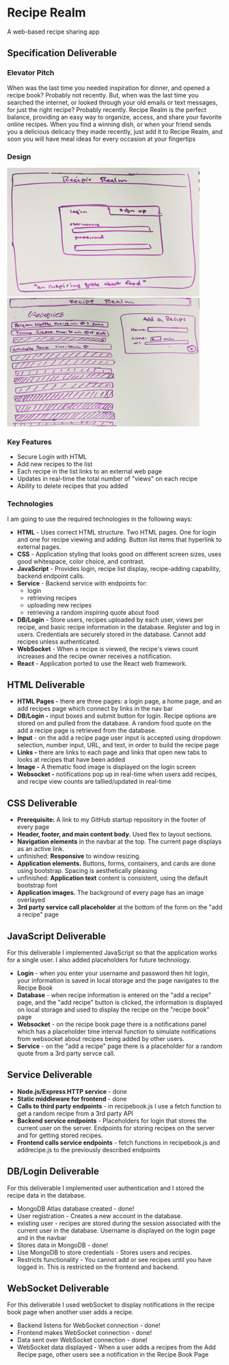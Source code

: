 # Recipe Realm
A web-based recipe sharing app <br />

## Specification Deliverable

### Elevator Pitch
When was the last time you needed inspiration for dinner, and opened a recipe book? Probably not recently. But, when was the last time you searched the internet, or looked through your old emails or text messages, for just the right recipe? Probably recently. Recipe Realm is the perfect balance, providing an easy way to organize, access, and share your favorite online recipes. When you find a winning dish, or when your friend sends you a delicious delicacy they made recently, just add it to Recipe Realm, and soon you will have meal ideas for every occasion at your fingertips

### Design
<img width="450" height="300" src="LoginMock.jpg"/>
<img width="450" height="300" src="AppMock.jpg"/>

### Key Features
- Secure Login with HTML
- Add new recipes to the list
- Each recipe in the list links to an external web page
- Updates in real-time the total number of "views" on each recipe
- Ability to delete recipes that you added

### Technologies
I am going to use the required technologies in the following ways:

- **HTML** - Uses correct HTML structure. Two HTML pages. One for login and one for recipe viewing and adding. Button list items that hyperlink to external pages.
- **CSS** - Application styling that looks good on different screen sizes, uses good whitespace, color choice, and contrast.
- **JavaScript** - Provides login, recipe list display, recipe-adding capability, backend endpoint calls.
- **Service** - Backend service with endpoints for:
  - login
  - retrieving recipes
  - uploading new recipes
  - retrieving a random inspiring quote about food
- **DB/Login** - Store users, recipes uploaded by each user, views per recipe, and basic recipe information in the database. Register and log in users. Credentials are securely stored in the database. Cannot add recipes unless authenticated.
- **WebSocket** - When a recipe is viewed, the recipe's views count increases and the recipe owner receives a notification.
- **React** - Application ported to use the React web framework.


## HTML Deliverable
- **HTML Pages -** there are three pages: a login page, a home page, and an add recipes page which connect by links in the nav bar
- **DB/Login -** input boxes and submit button for login. Recipe options are stored on and pulled from the database. A random food quote on the add a recipe page is retrieved from the database.
- **Input** - on the add a recipe page user input is accepted using dropdown selection, number input, URL, and text, in order to build the recipe page
- **Links -** there are links to each page and links that open new tabs to looks at recipes that have been added
- **Image -** A thematic food image is displayed on the login screen
- **Websocket -** notifications pop up in real-time when users add recipes, and recipe view counts are tallied/updated in real-time

## CSS Deliverable 
- **Prerequisite:** A link to my GitHub startup repository in the footer of every page
- **Header, footer, and main content body.** Used flex to layout sections.
- **Navigation elements** in the navbar at the top. The current page displays as an active link.
- unfinished: **Responsive** to window resizing.
- **Application elements.** Buttons, forms, containers, and cards are done using bootstrap. Spacing is aesthetically pleasing
- unfinished: **Application text** content is consistent, using the default bootstrap font
- **Application images.** The background of every page has an image overlayed
- **3rd party service call placeholder** at the bottom of the form on the "add a recipe" page
 
## JavaScript Deliverable
For this deliverable I implemented JavaScript so that the application works for a single user. I also added placeholders for future technology.
- **Login** - when you enter your username and password then hit login, your information is saved in local storage and the page navigates to the Recipe Book
- **Database** - when recipe information is entered on the "add a recipe" page, and the "add recipe" button is clicked, the information is displayed on local storage and used to display the recipe on the "recipe book" page
- **Websocket** - on the recipe book page there is a notifications panel which has a placeholder time interval function to simulate notifications from websocket about recipes being added by other users.
- **Service** - on the "add a recipe" page there is a placeholder for a random quote from a 3rd party servce call. 

## Service Deliverable
- **Node.js/Express HTTP service** - done
- **Static middleware for frontend** - done
- **Calls to third party endpoints** - in recipebook.js I use a fetch function to get a random recipe from a 3rd party API <br/>
- **Backend service endpoints** -  Placeholders for login that stores the current user on the server. Endpoints for storing recipes on the server and for getting stored recipes.
- **Frontend calls service endpoints** - fetch functions in recipebook.js and addrecipe.js to the previously described endpoints

## DB/Login Deliverable
For this deliverable I implemented user authentication and I stored the recipe data in the database.

- MongoDB Atlas database created - done!
- User registration - Creates a new account in the database.
- existing user - recipes are stored during the session associated with the current user in the database. Username is displayed on the login page and in the navbar
- Stores data in MongoDB - done!
- Use MongoDB to store credentials - Stores users and recipes.
- Restricts functionality - You cannot add or see recipes until you have logged in. This is restricted on the frontend and backend.
  

## WebSocket Deliverable
For this deliverable I used webSocket to display notifications in the recipe book page when another user adds a recipe. <br/>

- Backend listens for WebSocket connection - done!
- Frontend makes WebSocket connection - done!
- Data sent over WebSocket connection - done!
- WebSocket data displayed - When a user adds a recipes from the Add Recipe page, other users see a notification in the Recipe Book Page

<!--
## React Deliverable
-->
